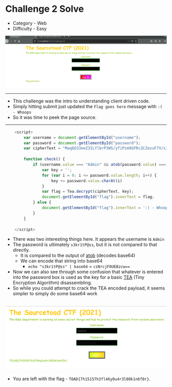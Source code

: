 # Challenge 2 Solve

 * Category - Web
 * Difficulty - Easy

![](challenge-3.png)

---

 * This challenge was the intro to understanding client driven code.
 * Simply hitting submit just updated the `Flag goes here` message with `:( - Whoops`
 * So it was time to peek the page source.

---
```javascript
    <script>
        var username = document.getElementById("username");
        var password = document.getElementById("password");
        var cipherText = "Maq6O33eeZ3ILYlbrP3WS/yfiPzm9GFRcZCZezuF7V/sIE/v"

        function check() {
            if (username.value === "Admin" && atob(password.value) === "s3kr1tP@ss") {
                var key = '';
                for (var i = 0; i <= password.value.length; i++) {
                    key += password.value.charAt(i)
                }
                var flag = Tea.decrypt(cipherText, key);
                document.getElementById("flag").innerText = flag;
            } else {
                document.getElementById("flag").innerText = ':( - Whoops';
            }
        }

    </script>
```

 * There was two interesting things here. It appears the username is `Admin`
 * The password is ultimately `s3kr1tP@ss`, but it is not compared to that directly.
   * It is compared to the output of [atob](https://developer.mozilla.org/en-US/docs/Web/API/atob) (decodes base64)
   * We can encode that string into base64
     * `echo "s3kr1tP@ss" | base64` = `czNrcjF0UEBzcw==`
 * Now we can also see through some confusion that whatever is entered into the password box is used as the key for a basic [TEA](https://en.wikipedia.org/wiki/Tiny_Encryption_Algorithm) (Tiny Encryption Algorithm) disassembling.
 * So while you could attempt to crack the TEA encoded payload, it seems simpler to simply do some base64 work

![](challenge-3-solved.png)
---

 * You are left with the flag - `TOAD{7h15157h3fl46y0u4r3l00k1n6f0r}`.